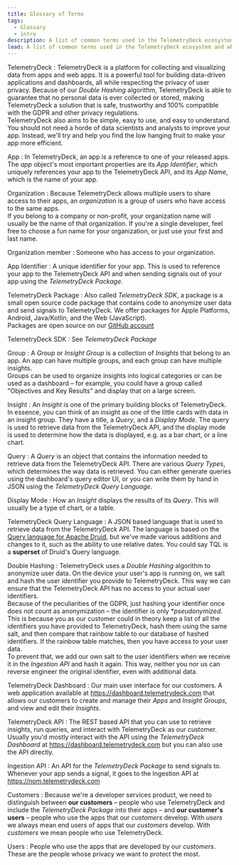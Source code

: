 ```yaml
---
title: Glossary of Terms
tags:
  - Glossary
  - intro
description: A list of common terms used in the TelemetryDeck ecosystem and what they mean
lead: A list of common terms used in the TelemetryDeck ecosystem and what they mean.
---
```


TelemetryDeck
: TelemetryDeck is a platform for collecting and visualizing data from apps and web apps. It is a powerful tool for building data-driven applications and dashboards, all while respecting the privacy of user privacy. Because of our _Double Hashing_ algorithm, TelemetryDeck is able to guarantee that no personal data is ever collected or stored, making TelemetryDeck a solution that is safe, trustworthy and 100% compatible with the GDPR and other privacy regulations.  
TelemetryDeck also aims to be simple, easy to use, and easy to understand. You should not need a horde of data scientists and analysts to improve your app. Instead, we'll try and help you find the low hanging fruit to make your app more efficient.

App
: In TelemetryDeck, an app is a reference to one of your released apps. The _app_ object's most important properties are its _App Identifier_, which uniquely references your app to the TelemetryDeck API, and its _App Name_, which is the name of your app.

Organization
: Because TelemetryDeck allows multiple users to share access to their apps, an _organization_ is a group of users who have access to the same apps.  
If you belong to a company or non-profit, your organization name will usually be the name of that organization. If you're a single developer, feel free to choose a fun name for your organization, or just use your first and last name.

Organization member
: Someone who has access to your organization.

App Identifier
: A unique identifier for your app. This is used to reference your app to the TelemetryDeck API and when sending signals out of your app using the _TelemetryDeck Package_.

TelemetryDeck Package
: Also called _TelemetryDeck SDK_, a package is a small open source code package that contains code to anonymize user data and send signals to TelemetryDeck. We offer packages for Apple Platforms, Android, Java/Kotlin, and the Web (JavaScript).  
Packages are open source on our [GitHub account](https://github.com/TelemetryDeck)

TelemetryDeck SDK
: See _TelemetryDeck Package_

Group
: A _Group_ or _Insight Group_ is a collection of _Insights_ that belong to an app. An app can have multiple groups, and each group can have multiple insights.  
Groups can be used to organize insights into logical categories or can be used as a dashboard – for example, you could have a group called "Objectives and Key Results" and display that on a large screen.

Insight
: An _Insight_ is one of the primary building blocks of TelemetryDeck. In essence, you can think of an insight as one of the little cards with data in an insight group. They have a title, a _Query_, and a _Display Mode_. The query is used to retrieve data from the TelemetryDeck API, and the display mode is used to determine how the data is displayed, e.g. as a bar chart, or a line chart.

Query
: A _Query_ is an object that contains the information needed to retrieve data from the TelemetryDeck API. There are various _Query Types_, which determines the way data is retrieved. You can either generate queries using the dashboard's query editor UI, or you can write them by hand in JSON using the _TelemetryDeck Query Language_.

Display Mode
: How an _Insight_ displays the results of its _Query_. This will usually be a type of chart, or a table.

TelemetryDeck Query Language
: A JSON based language that is used to retrieve data from the TelemetryDeck API. The language is based on the [Query language for Apache Druid](hhttps://druid.apache.org/docs/latest/querying/querying.html), but we've made various additions and changes to it, such as the ability to use relative dates. You could say TQL is a **superset** of Druid's Query language.

Double Hashing
: TelemetryDeck uses a _Double Hashing_ algorithm to anonymize user data. On the device your user's app is running on, we salt and hash the user identifier you provide to TelemetryDeck. This way we can ensure that the TelemetryDeck API has no access to your actual user identifiers.  
Because of the peculiarities of the GDPR, just hashing your identifier once does not count as anonymization – the identifier is only \*_pseudonymized_. This is because you as our customer could in theory keep a list of all the identifiers you have provided to TelemetryDeck, hash them using the same salt, and then compare that rainbow table to our database of hashed identifiers. If the rainbow table matches, then you have access to your user data.  
To prevent that, we add our own salt to the user identifiers when we receive it in the _Ingestion API_ and hash it again. This way, neither you nor us can reverse engineer the original identifier, even with additional data.

TelemetryDeck Dashboard
: Our main user interface for our customers. A web application available at https://dashboard.telemetrydeck.com that allows our customers to create and manage their _Apps_ and _Insight Groups_, and view and edit their _Insights_.

TelemetryDeck API
: The REST based API that you can use to retrieve insights, run queries, and interact with TelemetryDeck as our customer. Usually you'd mostly interact with the API using the _TelemetryDeck Dashboard_ at https://dashboard.telemetrydeck.com but you can also use the API directly.

Ingestion API
: An API for the _TelemetryDeck Package_ to send signals to. Whenever your app sends a signal, it goes to the Ingestion API at https://nom.telemetrydeck.com

Customers
: Because we're a developer services product, we need to distinguish between **our customers** – people who use TelemetryDeck and include the _TelemetryDeck Package_ into their apps – and **our customer's users** – people who use the apps that our _customers_ develop. With _users_ we always mean end users of apps that our _customers_ develop. With _customers_ we mean people who use TelemetryDeck.

Users
: People who use the apps that are developed by our _customers_. These are the people whose privacy we want to protect the most.
